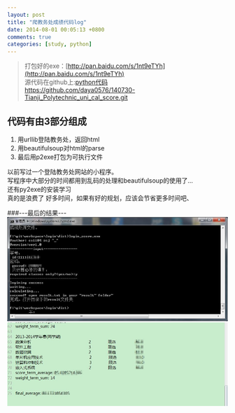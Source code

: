 ```yaml
---
layout: post
title: "爬教务处成绩代码log"
date: 2014-08-01 00:05:13 +0800
comments: true
categories: [study, python]
---
```


> 打包好的exe：[http://pan.baidu.com/s/1nt9eTYh](http://pan.baidu.com/s/1nt9eTYh)   
源代码在github上:[python代码](https://github.com/daya0576/140730-Tianji_Polytechnic_uni_cal_score)   
https://github.com/daya0576/140730-Tianji_Polytechnic_uni_cal_score.git

代码有由3部分组成
-
1. 用urllib登陆教务处，返回html
2. 用beautifulsoup对html的parse
3. 最后用p2exe打包为可执行文件

<!--more-->

以前写过一个登陆教务处网站的小程序。   
写程序中大部分的时间都用到乱码的处理和beautifulsoup的使用了...   
还有py2exe的安装学习   
真的是浪费了 好多时间，如果有好的规划，应该会节省更多时间吧、

###---最后的结果---   
![](/images/blog/140801_web_score_log/console.jpg)   
![](/images/blog/140801_web_score_log/result.jpg)  




